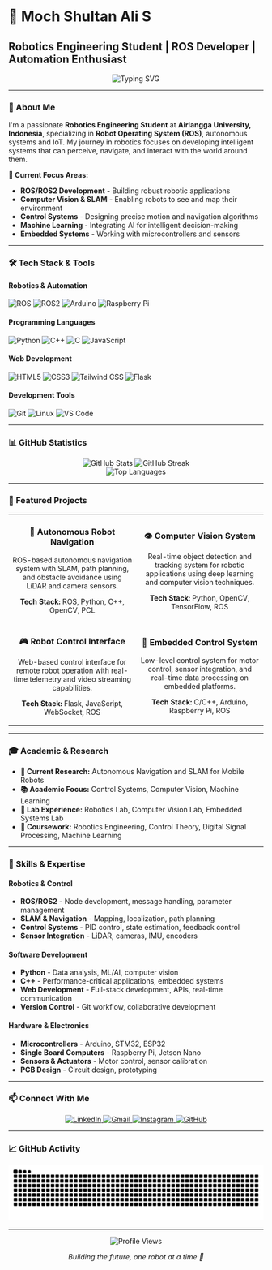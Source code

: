 # 🤖 Moch Shultan Ali S
## Robotics Engineering Student | ROS Developer | Automation Enthusiast

<div align="center">
  <img src="https://readme-typing-svg.herokuapp.com?font=Fira+Code&weight=500&size=28&pause=1000&color=00D4FF&center=true&vCenter=true&width=600&height=100&lines=Building+the+Future+with+Robots;ROS+%7C+Python+%7C+C%2B%2B;Computer+Vision+%7C+SLAM;Automation+%7C+Control+Systems" alt="Typing SVG" />
</div>

---

### 🎯 About Me
I'm a passionate **Robotics Engineering Student** at **Airlangga University, Indonesia**, specializing in **Robot Operating System (ROS)**, autonomous systems and IoT. My journey in robotics focuses on developing intelligent systems that can perceive, navigate, and interact with the world around them.

**🔬 Current Focus Areas:**
- **ROS/ROS2 Development** - Building robust robotic applications
- **Computer Vision & SLAM** - Enabling robots to see and map their environment
- **Control Systems** - Designing precise motion and navigation algorithms
- **Machine Learning** - Integrating AI for intelligent decision-making
- **Embedded Systems** - Working with microcontrollers and sensors

---

### 🛠️ Tech Stack & Tools

#### **Robotics & Automation**
![ROS](https://img.shields.io/badge/ROS-22314E?style=for-the-badge&logo=ros&logoColor=white)
![ROS2](https://img.shields.io/badge/ROS2-22314E?style=for-the-badge&logo=ros&logoColor=white)
![Arduino](https://img.shields.io/badge/Arduino-00979D?style=for-the-badge&logo=arduino&logoColor=white)
![Raspberry Pi](https://img.shields.io/badge/Raspberry%20Pi-A22846?style=for-the-badge&logo=raspberry-pi&logoColor=white)

#### **Programming Languages**
![Python](https://img.shields.io/badge/Python-3776AB?style=for-the-badge&logo=python&logoColor=white)
![C++](https://img.shields.io/badge/C%2B%2B-00599C?style=for-the-badge&logo=c%2B%2B&logoColor=white)
![C](https://img.shields.io/badge/C-00599C?style=for-the-badge&logo=c&logoColor=white)
![JavaScript](https://img.shields.io/badge/JavaScript-F7DF1E?style=for-the-badge&logo=javascript&logoColor=black)

#### **Web Development**
![HTML5](https://img.shields.io/badge/HTML5-E34F26?style=for-the-badge&logo=html5&logoColor=white)
![CSS3](https://img.shields.io/badge/CSS3-1572B6?style=for-the-badge&logo=css3&logoColor=white)
![Tailwind CSS](https://img.shields.io/badge/Tailwind_CSS-38B2AC?style=for-the-badge&logo=tailwind-css&logoColor=white)
![Flask](https://img.shields.io/badge/Flask-000000?style=for-the-badge&logo=flask&logoColor=white)

#### **Development Tools**
![Git](https://img.shields.io/badge/Git-F05032?style=for-the-badge&logo=git&logoColor=white)
![Linux](https://img.shields.io/badge/Linux-FCC624?style=for-the-badge&logo=linux&logoColor=black)
![VS Code](https://img.shields.io/badge/VS_Code-007ACC?style=for-the-badge&logo=visual-studio-code&logoColor=white)

---

### 📊 GitHub Statistics

<div align="center">
  <img src="https://github-readme-stats.vercel.app/api?username=mochshultan&show_icons=true&theme=radical&hide_border=true&bg_color=0D1117&title_color=00D4FF&text_color=FFFFFF&icon_color=00D4FF" alt="GitHub Stats" />
  <img src="https://github-readme-streak-stats.herokuapp.com/?user=mochshultan&theme=radical&hide_border=true&background=0D1117&stroke=00D4FF&ring=00D4FF&fire=00D4FF&currStreakNum=FFFFFF&currStreakLabel=00D4FF&sideNums=FFFFFF&sideLabels=FFFFFF&dates=FFFFFF" alt="GitHub Streak" />
</div>

<div align="center">
  <img src="https://github-readme-stats.vercel.app/api/top-langs/?username=mochshultan&layout=compact&theme=radical&hide_border=true&bg_color=0D1117&title_color=00D4FF&text_color=FFFFFF&langs_count=6" alt="Top Languages" />
</div>

---

### 🚀 Featured Projects

<div align="center">
  <table>
    <tr>
      <td width="50%">
        <h3 align="center">🤖 Autonomous Robot Navigation</h3>
        <p align="center">
          ROS-based autonomous navigation system with SLAM, path planning, and obstacle avoidance using LiDAR and camera sensors.
        </p>
        <p align="center">
          <strong>Tech Stack:</strong> ROS, Python, C++, OpenCV, PCL
        </p>
      </td>
      <td width="50%">
        <h3 align="center">👁️ Computer Vision System</h3>
        <p align="center">
          Real-time object detection and tracking system for robotic applications using deep learning and computer vision techniques.
        </p>
        <p align="center">
          <strong>Tech Stack:</strong> Python, OpenCV, TensorFlow, ROS
        </p>
      </td>
    </tr>
    <tr>
      <td width="50%">
        <h3 align="center">🎮 Robot Control Interface</h3>
        <p align="center">
          Web-based control interface for remote robot operation with real-time telemetry and video streaming capabilities.
        </p>
        <p align="center">
          <strong>Tech Stack:</strong> Flask, JavaScript, WebSocket, ROS
        </p>
      </td>
      <td width="50%">
        <h3 align="center">🔧 Embedded Control System</h3>
        <p align="center">
          Low-level control system for motor control, sensor integration, and real-time data processing on embedded platforms.
        </p>
        <p align="center">
          <strong>Tech Stack:</strong> C/C++, Arduino, Raspberry Pi, ROS
        </p>
      </td>
    </tr>
  </table>
</div>

---

### 🎓 Academic & Research

- **🎯 Current Research:** Autonomous Navigation and SLAM for Mobile Robots
- **📚 Academic Focus:** Control Systems, Computer Vision, Machine Learning
- **🔬 Lab Experience:** Robotics Lab, Computer Vision Lab, Embedded Systems Lab
- **📖 Coursework:** Robotics Engineering, Control Theory, Digital Signal Processing, Machine Learning

---

### 🌟 Skills & Expertise

#### **Robotics & Control**
- **ROS/ROS2** - Node development, message handling, parameter management
- **SLAM & Navigation** - Mapping, localization, path planning
- **Control Systems** - PID control, state estimation, feedback control
- **Sensor Integration** - LiDAR, cameras, IMU, encoders

#### **Software Development**
- **Python** - Data analysis, ML/AI, computer vision
- **C++** - Performance-critical applications, embedded systems
- **Web Development** - Full-stack development, APIs, real-time communication
- **Version Control** - Git workflow, collaborative development

#### **Hardware & Electronics**
- **Microcontrollers** - Arduino, STM32, ESP32
- **Single Board Computers** - Raspberry Pi, Jetson Nano
- **Sensors & Actuators** - Motor control, sensor calibration
- **PCB Design** - Circuit design, prototyping

---

### 📫 Connect With Me

<div align="center">
  <a href="https://www.linkedin.com/in/moch-shultan-ali-s-b5123021b/" target="_blank">
    <img src="https://img.shields.io/badge/LinkedIn-0077B5?style=for-the-badge&logo=linkedin&logoColor=white" alt="LinkedIn" />
  </a>
  <a href="mailto:shultanalis2004@gmail.com" target="_blank">
    <img src="https://img.shields.io/badge/Gmail-D14836?style=for-the-badge&logo=gmail&logoColor=white" alt="Gmail" />
  </a>
  <a href="https://www.instagram.com/mochshultan/" target="_blank">
    <img src="https://img.shields.io/badge/Instagram-E4405F?style=for-the-badge&logo=instagram&logoColor=white" alt="Instagram" />
  </a>
  <a href="https://github.com/mochshultan" target="_blank">
    <img src="https://img.shields.io/badge/GitHub-100000?style=for-the-badge&logo=github&logoColor=white" alt="GitHub" />
  </a>
</div>

---

### 📈 GitHub Activity

<div align="center">
  <img src="https://raw.githubusercontent.com/mochshultan/mochshultan/output/snake.svg" alt="Snake animation" />
</div>

---

<div align="center">
  <img src="https://komarev.com/ghpvc/?username=mochshultan&style=flat-square&color=00D4FF" alt="Profile Views" />
  <p><em>Building the future, one robot at a time 🤖</em></p>
</div>

